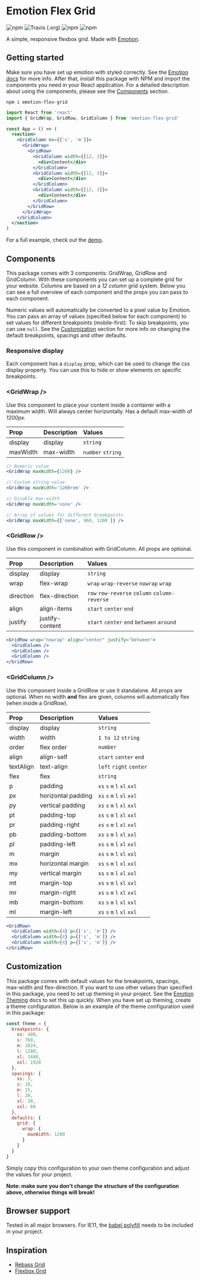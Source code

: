 # Emotion Flex Grid

![npm](https://img.shields.io/npm/v/emotion-flex-grid.svg?color=%2344cc11&style=flat-square)
![Travis (.org)](https://img.shields.io/travis/rann91/emotion-flex-grid.svg?style=flat-square)
![npm](https://img.shields.io/badge/size-36.8kB-brightgreen.svg?style=flat-square)
![npm](https://img.shields.io/npm/dt/emotion-flex-grid.svg?style=flat-square)

A simple, responsive flexbox grid. Made with [Emotion](https://emotion.sh).

## Getting started

Make sure you have set up emotion with styled correctly. See the [Emotion docs](https://emotion.sh/docs/introduction) for more info. After that, install this package with NPM and import the components you need in your React application. For a detailed description about using the components, please see the [Components](#Components) section.

```
npm i emotion-flex-grid
```

```jsx
import React from 'react'
import { GridWrap, GridRow, GridColumn } from 'emotion-flex-grid'

const App = () => (
  <section>
    <GridColumn mx={['s', 'm']}>
      <GridWrap>
        <GridRow>
          <GridColumn width={[12, 3]}>
            <div>Content</div>
          </GridColumn>
          <GridColumn width={[12, 3]}>
            <div>Content</div>
          </GridColumn>
          <GridColumn width={[12, 3]}>
            <div>Content</div>
          </GridColumn>
        </GridRow>
      </GridWrap>
    </GridColumn>
  </section>
)
```

For a full example, check out the [demo](https://rann91.github.io/emotion-flex-grid/).

## Components

This package comes with 3 components: GridWrap, GridRow and GridColumn. With these components you can set up a complete grid for your website. Columns are based on a _12 column_ grid system. Below you can see a full overview of each component and the props you can pass to each component.

Numeric values will automatically be converted to a pixel value by Emotion. You can pass an array of values (specified below for each component) to set values for different breakpoints (mobile-first). To skip breakpoints, you can use `null`. See the [Customization](#Customization) section for more info on changing the default breakpoints, spacings and other defaults.

### Responsive display

Each component has a `display` prop, which can be used to change the css display property. You can use this to hide or show elements on specific breakpoints.

### <GridWrap \/>

Use this component to place your content inside a container with a maximum width. Will always center horizontally. Has a default max-width of _1200px_.

| Prop     | Description | Values            |
| :------- | :---------- | :---------------- |
| display  | display     | `string`          |
| maxWidth | max-width   | `number` `string` |

```jsx
// Numeric value
<GridWrap maxWidth={1200} />

// Custom string value
<GridWrap maxWidth='1200rem' />

// Disable max-width
<GridWrap maxWidth='none' />

// Array of values for different breakpoints
<GridWrap maxWidth={['none', 960, 1200 ]} />
```

### <GridRow \/>

Use this component in combination with GridColumn. All props are optional.

| Prop      | Description     | Values                                        |
| :-------- | :-------------- | :-------------------------------------------- |
| display   | display         | `string`                                      |
| wrap      | flex-wrap       | `wrap` `wrap-reverse` `nowrap` `wrap`         |
| direction | flex-direction  | `row` `row-reverse` `column` `column-reverse` |
| align     | align-items     | `start` `center` `end`                        |
| justify   | justify-content | `start` `center` `end` `between` `around`     |

```jsx
<GridRow wrap="nowrap" align="center" justify="between">
  <GridColumn />
  <GridColumn />
  <GridColumn />
</GridRow>
```

### <GridColumn \/>

Use this component inside a GridRow or use it standalone. All props are optional. When no width **and** flex are given, columns will automatically flex (when inside a GridRow).

| Prop      | Description        | Values                      |
| :-------- | :----------------- | :-------------------------- |
| display   | display            | `string`                    |
| width     | width              | `1 to 12` `string`          |
| order     | flex order         | `number`                    |
| align     | align-self         | `start` `center` `end`      |
| textAlign | text-align         | `left` `right` `center`     |
| flex      | flex               | `string`                    |
| p         | padding            | `xs` `s` `m` `l` `xl` `xxl` |
| px        | horizontal padding | `xs` `s` `m` `l` `xl` `xxl` |
| py        | vertical padding   | `xs` `s` `m` `l` `xl` `xxl` |
| pt        | padding-top        | `xs` `s` `m` `l` `xl` `xxl` |
| pr        | padding-right      | `xs` `s` `m` `l` `xl` `xxl` |
| pb        | padding-bottom     | `xs` `s` `m` `l` `xl` `xxl` |
| pl        | padding-left       | `xs` `s` `m` `l` `xl` `xxl` |
| m         | margin             | `xs` `s` `m` `l` `xl` `xxl` |
| mx        | horizontal margin  | `xs` `s` `m` `l` `xl` `xxl` |
| my        | vertical margin    | `xs` `s` `m` `l` `xl` `xxl` |
| mt        | margin-top         | `xs` `s` `m` `l` `xl` `xxl` |
| mr        | margin-right       | `xs` `s` `m` `l` `xl` `xxl` |
| mb        | margin-bottom      | `xs` `s` `m` `l` `xl` `xxl` |
| ml        | margin-left        | `xs` `s` `m` `l` `xl` `xxl` |

```jsx
<GridRow>
  <GridColumn width={4} p={['s', 'm']} />
  <GridColumn width={4} p={['s', 'm']} />
  <GridColumn width={4} p={['s', 'm']} />
</GridRow>
```

## Customization

This package comes with default values for the breakpoints, spacings, max-width and flex-direction. If you want to use other values than specified in this package, you need to set up theming in your project. See the [Emotion Theming](https://emotion.sh/docs/theming) docs to set this up quickly. When you have set up theming, create a theme configuration. Below is an example of the theme configuration used in this package:

```js
const theme = {
  breakpoints: {
    xs: 480,
    s: 768,
    m: 1024,
    l: 1280,
    xl: 1440,
    xxl: 1920
  },
  spacings: {
    xs: 5,
    s: 10,
    m: 15,
    l: 20,
    xl: 30,
    xxl: 60
  },
  defaults: {
    grid: {
      wrap: {
        maxWidth: 1200
      }
    }
  }
}
```

Simply copy this configuration to your own theme configuration and adjust the values for your project.

**Note: make sure you don't change the structure of the configuration above, otherwise things will break!**

## Browser support

Tested in all major browsers. For IE11, the [babel polyfill](https://babeljs.io/docs/en/babel-polyfill) needs to be included in your project.

## Inspiration

- [Rebass Grid](https://rebassjs.org/grid)
- [Flexbox Grid](http://flexboxgrid.com/)
